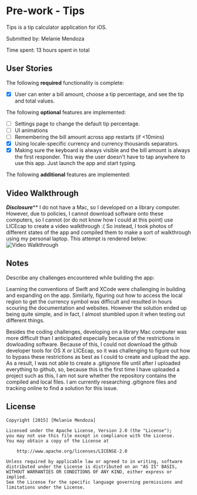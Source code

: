 # Pre-work - Tips

Tips is a tip calculator application for iOS.

Submitted by: Melanie Mendoza

Time spent: 13 hours spent in total

## User Stories

The following **required** functionality is complete:
* [x] User can enter a bill amount, choose a tip percentage, and see the tip and total values.

The following **optional** features are implemented:
* [ ] Settings page to change the default tip percentage.
* [ ] UI animations
* [ ] Remembering the bill amount across app restarts (if <10mins)
* [x] Using locale-specific currency and currency thousands separators.
* [x] Making sure the keyboard is always visible and the bill amount is always the first responder. This way the user doesn't have to tap anywhere to use this app. Just launch the app and start typing.

The following **additional** features are implemented:

## Video Walkthrough 
*****Disclosure*******
I do not have a Mac, so I developed on a library computer. However, due to policies, I cannot download software onto these computers,
so I cannot (or do not know how I could at this point) use LICEcap to create a video walkthrough :(
So instead, I took photos of different states of the app and compiled them to make a sort of walkthrough using my personal laptop. This
attempt is rendered below:
![Video Walkthrough](https://github.com/SummerNinja/PreWork/blob/master/walkthrough.gif)

## Notes
Describe any challenges encountered while building the app:

Learning the conventions of Swift and XCode were challenging in building and expanding on the app.
Similarly, figuring out how to access the local region to get the currency symbol was difficult and resulted
in hours scouring the documentation and websites. However the solution ended up being quite simple, and in fact, I
almost stumbled upon it when testing out different things.

Besides the coding challenges, developing on a library Mac computer was more difficult than I anticipated especially 
because of the restrictions in dowloading software. Because of this, I could not download the github developer tools for
OS X or LICEcap, so it was challenging to figure out how to bypass these restrictions as best as I could to create and upload
the app. As a result, I was not able to create a .gitignore file until after I uploaded everything to github, so, because this is the first time I have uploaded a project such as this, I am not sure whether the repository contains the compiled and local files. I am currently researching .gitignore files and tracking online to find a solution for this issue. 

## License

    Copyright [2015] [Melanie Mendoza]

    Licensed under the Apache License, Version 2.0 (the "License");
    you may not use this file except in compliance with the License.
    You may obtain a copy of the License at

        http://www.apache.org/licenses/LICENSE-2.0

    Unless required by applicable law or agreed to in writing, software
    distributed under the License is distributed on an "AS IS" BASIS,
    WITHOUT WARRANTIES OR CONDITIONS OF ANY KIND, either express or implied.
    See the License for the specific language governing permissions and
    limitations under the License.
